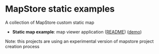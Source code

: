 # MapStore static examples

A collection of MapStore custom static map

- **Static map example**: map viewer application ([README](static-map/README.md)) ([demo](https://geosolutions-it.github.io/mapstore-static-examples/static-map/dist/index.html#/))

Note: this projects are using an experimental version of mapstore project creation process
